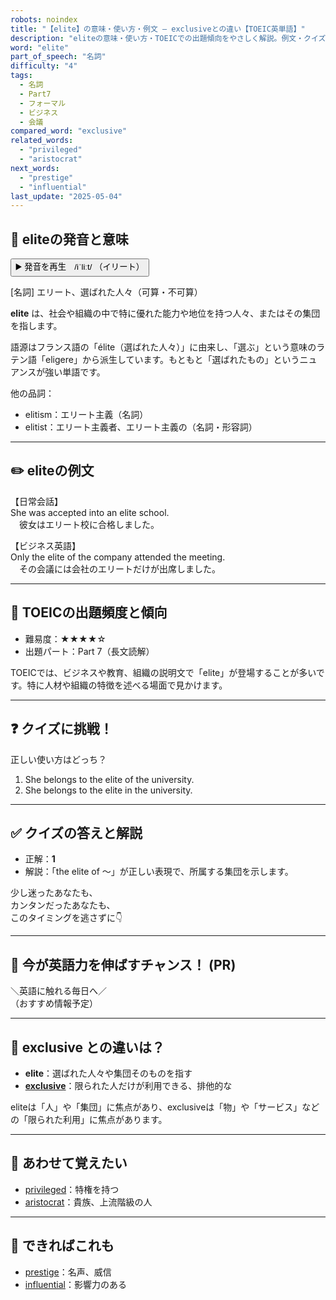 ```yaml
---
robots: noindex
title: "【elite】の意味・使い方・例文 ― exclusiveとの違い【TOEIC英単語】"
description: "eliteの意味・使い方・TOEICでの出題傾向をやさしく解説。例文・クイズ付きでexclusiveとの違いもわかりやすく学べます。"
word: "elite"
part_of_speech: "名詞"
difficulty: "4"
tags:
  - 名詞
  - Part7
  - フォーマル
  - ビジネス
  - 会議
compared_word: "exclusive"
related_words:
  - "privileged"
  - "aristocrat"
next_words:
  - "prestige"
  - "influential"
last_update: "2025-05-04"
---
```


## 🔰 eliteの発音と意味

<button class="play-audio" onclick="playTTS('elite')">
  <span class="play-audio-main">
    ▶️ 発音を再生　/iˈliːt/
  </span>
  <span class="play-audio-sub">
    （イリート）
  </span>
</button>

[名詞] エリート、選ばれた人々（可算・不可算）

**elite** は、社会や組織の中で特に優れた能力や地位を持つ人々、またはその集団を指します。

語源はフランス語の「élite（選ばれた人々）」に由来し、「選ぶ」という意味のラテン語「eligere」から派生しています。もともと「選ばれたもの」というニュアンスが強い単語です。

他の品詞：  
- elitism：エリート主義（名詞）
- elitist：エリート主義者、エリート主義の（名詞・形容詞）

---

## ✏️ eliteの例文

【日常会話】  
She was accepted into an elite school.  
　彼女はエリート校に合格しました。

【ビジネス英語】  
Only the elite of the company attended the meeting.  
　その会議には会社のエリートだけが出席しました。

---

## 🎯 TOEICの出題頻度と傾向

- 難易度：★★★★☆
- 出題パート：Part 7（長文読解）

TOEICでは、ビジネスや教育、組織の説明文で「elite」が登場することが多いです。特に人材や組織の特徴を述べる場面で見かけます。

---

## ❓ クイズに挑戦！

正しい使い方はどっち？

1. She belongs to the elite of the university.  
2. She belongs to the elite in the university.

---

## ✅ クイズの答えと解説

- 正解：**1**
- 解説：「the elite of ～」が正しい表現で、所属する集団を示します。

少し迷ったあなたも、  
カンタンだったあなたも、  
このタイミングを逃さずに👇️

---

## 🚀 今が英語力を伸ばすチャンス！ (PR)

<div class="info-center">
＼英語に触れる毎日へ／<br>  
（おすすめ情報予定）
</div>

---

## 🤔  exclusive との違いは？

- **elite**：選ばれた人々や集団そのものを指す
- **[exclusive](/word/exclusive)**：限られた人だけが利用できる、排他的な

eliteは「人」や「集団」に焦点があり、exclusiveは「物」や「サービス」などの「限られた利用」に焦点があります。

---

## 🧩 あわせて覚えたい

- [privileged](/word/privileged)：特権を持つ
- [aristocrat](/word/aristocrat)：貴族、上流階級の人

---

## 📖 できればこれも

- [prestige](/word/prestige)：名声、威信
- [influential](/word/influential)：影響力のある

<!-- cvid: aid09_bid34 -->
